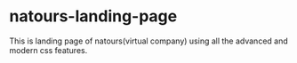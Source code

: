 # natours-landing-page

This is landing page of natours(virtual company) using all the advanced and modern css features.
